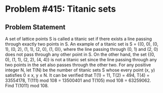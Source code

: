 # Problem #415: Titanic sets 

## Problem Statement 

A set of lattice points S is called a titanic set if there exists a line passing through exactly two points in S.
An example of a titanic set is S = {(0, 0), (0, 1), (0, 2), (1, 1), (2, 0), (1, 0)}, where the line passing through (0, 1) and (2, 0) does not pass through any other point in S.
On the other hand, the set {(0, 0), (1, 1), (2, 2), (4, 4)} is not a titanic set since the line passing through any two points in the set also passes through the other two.
For any positive integer N, let T(N) be the number of titanic sets S whose every point (x, y) satisfies 0 ≤ x, y ≤ N.
It can be verified that T(1) = 11, T(2) = 494, T(4) = 33554178, T(111) mod 108 = 13500401 and T(105) mod 108 = 63259062.
Find T(1011) mod 108.
